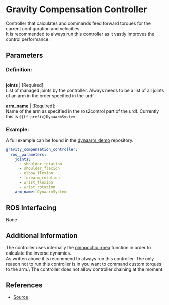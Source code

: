 # Gravity Compensation Controller

Controller that calculates and commands feed forward torques for the current configuration and velocities.\
It is recommended to always run this controller as it vastly improves the control performance. 

## Parameters

### Definition:
```{literalinclude} ../../dynaarm_controllers/src/gravity_compensation_controller_parameters.yaml
```

__joints__ | [Required]:\
List of managed joints by the controller. Always needs to be a list of all joints of an arm in the order specified in the urdf

__arm_name__ | [Required]:\
Name of the arm as specified in the ros2control part of the urdf. Currently this is `${tf_prefix}DynaarmSystem`

### Example:

A full example can be found in the [dynaarm_demo](https://github.com/Duatic/dynaarm_demo/blob/main/dynaarm_examples/config/controllers.yaml) repository.

```yaml
gravity_compensation_controller:
  ros__parameters:
    joints:
      - shoulder_rotation
      - shoulder_flexion
      - elbow_flexion
      - forearm_rotation
      - wrist_flexion
      - wrist_rotation
    arm_name: DynaarmSystem
```

## ROS Interfacing

None

## Additional Information

The controller uses internally the [pinnocchio::rnea](https://github.com/stack-of-tasks/pinocchio/blob/master/include/pinocchio/algorithm/rnea.hpp) function in order to calculate the inverse dynamics.\
As written above it is recommend to always run this controller. The only reason not to run this controller is in you want to command custom torques to the arm.\ The controller does not allow controller chaining at the moment.


## References

* [Source](https://github.com/Duatic/dynaarm_driver/blob/main/dynaarm_controllers/include/dynaarm_controllers/gravity_compensation_controller.hpp)